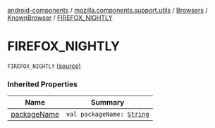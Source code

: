 [android-components](../../../index.md) / [mozilla.components.support.utils](../../index.md) / [Browsers](../index.md) / [KnownBrowser](index.md) / [FIREFOX_NIGHTLY](./-f-i-r-e-f-o-x_-n-i-g-h-t-l-y.md)

# FIREFOX_NIGHTLY

`FIREFOX_NIGHTLY` [(source)](https://github.com/mozilla-mobile/android-components/blob/master/components/support/utils/src/main/java/mozilla/components/support/utils/Browsers.kt#L43)

### Inherited Properties

| Name | Summary |
|---|---|
| [packageName](package-name.md) | `val packageName: `[`String`](https://kotlinlang.org/api/latest/jvm/stdlib/kotlin/-string/index.html) |
